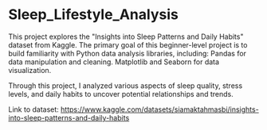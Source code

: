 # Sleep_Lifestyle_Analysis

This project explores the "Insights into Sleep Patterns and Daily Habits" dataset from Kaggle. The primary goal of this beginner-level project is to build familiarity with Python data analysis libraries, including:
Pandas for data manipulation and cleaning.
Matplotlib and Seaborn for data visualization.

Through this project, I analyzed various aspects of sleep quality, stress levels, and daily habits to uncover potential relationships and trends.

Link to dataset:
https://www.kaggle.com/datasets/siamaktahmasbi/insights-into-sleep-patterns-and-daily-habits

